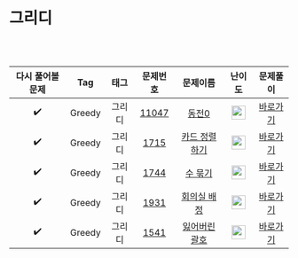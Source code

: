 # 그리디

<br><br>

| 다시 풀어볼 문제 | Tag                          | 태그                | 문제번호    | 문제이름    | 난이도    | 문제풀이    |
| :------:  | :--------------------------: | :-----------------: | :------:  | :------:  |  :------:  | :------:  |
| :heavy_check_mark: | Greedy | 그리디 | <a href="https://www.acmicpc.net/problem/11047">11047</a> | <a href="https://www.acmicpc.net/problem/11047">동전0</a> | <img height="25px" width="25px" src="https://static.solved.ac/tier_small/7.svg"/> | [바로가기](./11047-동전0.py) |
| :heavy_check_mark: | Greedy | 그리디 | <a href="https://www.acmicpc.net/problem/1715">1715</a> | <a href="https://www.acmicpc.net/problem/1715">카드 정렬하기</a> | <img height="25px" width="25px" src="https://static.solved.ac/tier_small/12.svg"/> | [바로가기](./1715-카드%20정렬하기.py) |
| :heavy_check_mark: | Greedy | 그리디 | <a href="https://www.acmicpc.net/problem/1744">1744</a> | <a href="https://www.acmicpc.net/problem/1744">수 묶기</a> | <img height="25px" width="25px" src="https://static.solved.ac/tier_small/12.svg"/> | [바로가기](./1744-수%20묶기.py) |
| :heavy_check_mark: | Greedy | 그리디 | <a href="https://www.acmicpc.net/problem/1931">1931</a> | <a href="https://www.acmicpc.net/problem/1931">회의실 배정</a> | <img height="25px" width="25px" src="https://static.solved.ac/tier_small/10.svg"/> | [바로가기](./1931-회의실%20배정.py) |
| :heavy_check_mark: | Greedy | 그리디 | <a href="https://www.acmicpc.net/problem/1541">1541</a> | <a href="https://www.acmicpc.net/problem/1541">잃어버린 괄호</a> | <img height="25px" width="25px" src="https://static.solved.ac/tier_small/9.svg"/> | [바로가기](./1541-잃어버린%20괄호.py) |